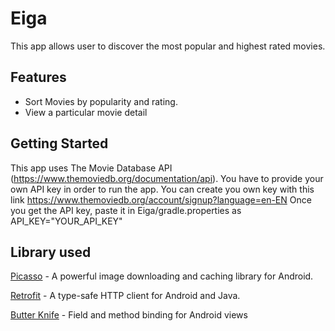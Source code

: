 # Eiga #
This app allows user to discover the most popular and highest rated movies.

## Features ##
* Sort Movies by popularity and rating.
* View a particular movie detail

## Getting Started

This app uses The Movie Database API (https://www.themoviedb.org/documentation/api). You have to provide your own API key in order to run the app.
You can create you own key with this link https://www.themoviedb.org/account/signup?language=en-EN
Once you get the API key, paste it in Eiga/gradle.properties
as API_KEY="YOUR_API_KEY"

## Library used

[Picasso](http://square.github.io/picasso/) - A powerful image downloading and caching library for Android.

[Retrofit](http://square.github.io/retrofit/) - A type-safe HTTP client for Android and Java.

[Butter Knife](http://jakewharton.github.io/butterknife/) - Field and method binding for Android views
